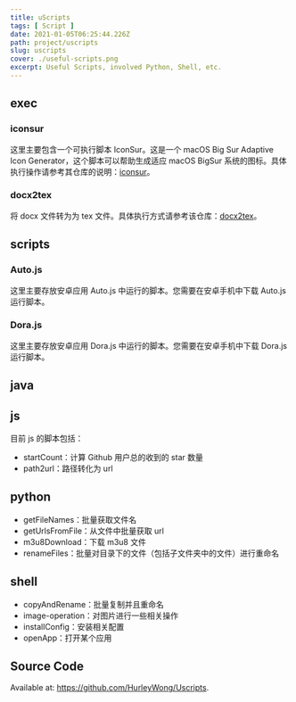```yaml
---
title: uScripts
tags: [ Script ]
date: 2021-01-05T06:25:44.226Z
path: project/uscripts
slug: uscripts
cover: ./useful-scripts.png
excerpt: Useful Scripts, involved Python, Shell, etc.
---
```


## exec

### iconsur

这里主要包含一个可执行脚本 IconSur。这是一个 macOS Big Sur Adaptive Icon Generator，这个脚本可以帮助生成适应 macOS BigSur 系统的图标。具体执行操作请参考其仓库的说明：[iconsur](https://github.com/rikumi/iconsur)。

### docx2tex

将 docx 文件转为为 tex 文件。具体执行方式请参考该仓库：[docx2tex](https://github.com/transpect/docx2tex)。

## scripts

### Auto.js

这里主要存放安卓应用 Auto.js 中运行的脚本。您需要在安卓手机中下载 Auto.js 运行脚本。

### Dora.js

这里主要存放安卓应用 Dora.js 中运行的脚本。您需要在安卓手机中下载 Dora.js 运行脚本。

## java

## js

目前 js 的脚本包括：

* startCount：计算 Github 用户总的收到的 star 数量
* path2url：路径转化为 url

## python

* getFileNames：批量获取文件名
* getUrlsFromFile：从文件中批量获取 url
* m3u8Download：下载 m3u8 文件
* renameFiles：批量对目录下的文件（包括子文件夹中的文件）进行重命名

## shell

* copyAndRename：批量复制并且重命名
* image-operation：对图片进行一些相关操作
* installConfig：安装相关配置
* openApp：打开某个应用

## Source Code

Available at: https://github.com/HurleyWong/Uscripts.